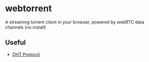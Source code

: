 webtorrent
==========

A streaming torrent client in your browser, powered by webRTC data channels (no install)

## Useful

- [DHT Protocol](http://www.bittorrent.org/beps/bep_0005.html)
